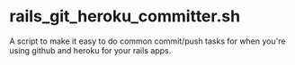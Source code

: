 rails_git_heroku_committer.sh
=============================

A script to make it easy to do common commit/push tasks for when you're using github and heroku for your rails apps.
